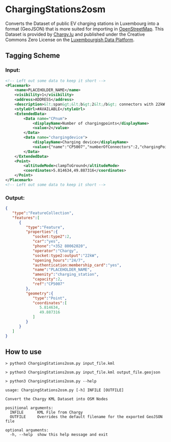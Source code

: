  ChargingStations2osm
==================

Converts the Dataset of public EV charging stations in Luxembourg into a format (GeoJSON) that is more suited for importing in [OpenStreetMap](https://www.openstreetmap.org). This Dataset is provided by [Chargy.lu](https://chargy.lu/) and published under the Creative Commons Zero License on the [Luxembourgish Data Platform](https://data.public.lu/en/datasets/bornes-de-chargement-publiques-pour-voitures-electriques/).


## Tagging Scheme

### Input:
```xml
<!-- Left out some data to keep it short -->
<Placemark>
    <name>PLACEHOLDER_NAME</name>
    <visibility>1</visibility>
    <address>ADDRESS</address>
    <description>&lt;span&gt;&lt;b&gt;2&lt;/b&gt; connectors with 22kW and Type 2 connector&lt;span&gt;&lt;br/&gt;&lt;span&gt;&lt;b&gt;2&lt;/b&gt; available connectors&lt;span&gt;&lt;br/&gt;&lt;span&gt;&lt;b&gt;0&lt;/b&gt; occupied connectors&lt;span&gt;&lt;br/&gt;</description>
    <styleUrl>#AVAILABLE</styleUrl>
    <ExtendedData>
        <Data name="CPnum">
            <displayName>Number of chargingpoints</displayName>
            <value>2</value>
        </Data>
        <Data name="chargingdevice">
            <displayName>Charging device</displayName>
            <value>{"name":"CP5007","numberOfConnectors":2,"chargingPointList":[{"id":51566,"maxchspeed":22.0,"connector":1,"description":"AVAILABLE"},{"id":51603,"maxchspeed":22.0,"connector":2,"description":"AVAILABLE"}]}</value>
        </Data>
    </ExtendedData>
    <Point>
        <altitudeMode>clampToGround</altitudeMode>
        <coordinates>5.814634,49.887316</coordinates>
    </Point>
</Placemark>
<!-- Left out some data to keep it short -->
```

### Output:
```json
{
   "type":"FeatureCollection",
   "features":[
      {
         "type":"Feature",
         "properties":{
            "socket:type2":2,
            "car":"yes",
            "phone":"+352 80062020",
            "operator":"Chargy",
            "socket:type2:output":"22kW",
            "opening_hours":"24/7",
            "authentication:membership_card":"yes",
            "name":"PLACEHOLDER_NAME",
            "amenity":"charging_station",
            "capacity":2,
            "ref":"CP5007"
         },
         "geometry":{
            "type":"Point",
            "coordinates":[
               5.814634,
               49.887316
            ]
         }
      }
   ]
}
```
## How to use

```
> python3 ChargingStations2osm.py input_file.kml

> python3 ChargingStations2osm.py input_file.kml output_file.geojson

> python3 ChargingStations2osm.py --help

usage: ChargingStations2osm.py [-h] INFILE [OUTFILE]

Convert the Chargy KML Dataset into OSM Nodes

positional arguments:
  INFILE      KML File from Chargy
  OUTFILE     Overrides the default filename for the exported GeoJSON file

optional arguments:
  -h, --help  show this help message and exit
```
